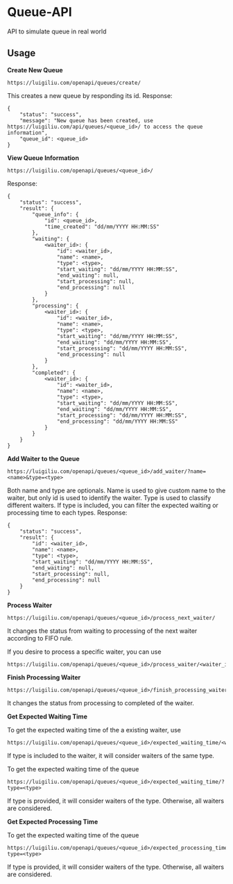 # Queue-API
API to simulate queue in real world

Usage
-------
**Create New Queue**

```
https://luigiliu.com/openapi/queues/create/
```
This creates a new queue by responding its id. Response:
```
{
    "status": "success",
    "message": "New queue has been created, use https://luigiliu.com/api/queues/<queue_id>/ to access the queue information",
    "queue_id": <queue_id>
}
```

**View Queue Information**

```
https://luigiliu.com/openapi/queues/<queue_id>/
```
Response:
```
{
    "status": "success",
    "result": {
        "queue_info": {
            "id": <queue_id>,
            "time_created": "dd/mm/YYYY HH:MM:SS"
        },
        "waiting": {
            <waiter_id>: {
                "id": <waiter_id>,
                "name": <name>,
                "type": <type>,
                "start_waiting": "dd/mm/YYYY HH:MM:SS",
                "end_waiting": null,
                "start_processing": null,
                "end_processing": null
            }
        },
        "processing": {
            <waiter_id>: {
                "id": <waiter_id>,
                "name": <name>,
                "type": <type>,
                "start_waiting": "dd/mm/YYYY HH:MM:SS",
                "end_waiting": "dd/mm/YYYY HH:MM:SS",
                "start_processing": "dd/mm/YYYY HH:MM:SS",
                "end_processing": null
            }
        },
        "completed": {
            <waiter_id>: {
                "id": <waiter_id>,
                "name": <name>,
                "type": <type>,
                "start_waiting": "dd/mm/YYYY HH:MM:SS",
                "end_waiting": "dd/mm/YYYY HH:MM:SS",
                "start_processing": "dd/mm/YYYY HH:MM:SS",
                "end_processing": "dd/mm/YYYY HH:MM:SS"
            }
        }
    }
}
```

**Add Waiter to the Queue**

```
https://luigiliu.com/openapi/queues/<queue_id>/add_waiter/?name=<name>&type=<type>
```
Both name and type are optionals. Name is used to give custom name to the waiter, but only id is used to identify the waiter. Type is used to classify different waiters. If type is included, you can filter the expected waiting or processing time to each types.
Response:
```
{
    "status": "success",
    "result": {
        "id": <waiter_id>,
        "name": <name>,
        "type": <type>,
        "start_waiting": "dd/mm/YYYY HH:MM:SS",
        "end_waiting": null,
        "start_processing": null,
        "end_processing": null
    }
}
```

**Process Waiter**

```
https://luigiliu.com/openapi/queues/<queue_id>/process_next_waiter/
```
It changes the status from waiting to processing of the next waiter according to FIFO rule.

If you desire to process a specific waiter, you can use
```
https://luigiliu.com/openapi/queues/<queue_id>/process_waiter/<waiter_id>/
```

**Finish Processing Waiter**

```
https://luigiliu.com/openapi/queues/<queue_id>/finish_processing_waiter/<waiter_id>/
```
It changes the status from processing to completed of the waiter.

**Get Expected Waiting Time**

To get the expected waiting time of the a existing waiter, use
```
https://luigiliu.com/openapi/queues/<queue_id>/expected_waiting_time/<waiter_id>/
```
If type is included to the waiter, it will consider waiters of the same type.

To get the expected waiting time of the queue
```
https://luigiliu.com/openapi/queues/<queue_id>/expected_waiting_time/?type=<type>
```
If type is provided, it will consider waiters of the type. Otherwise, all waiters are considered.

**Get Expected Processing Time**

To get the expected waiting time of the queue
```
https://luigiliu.com/openapi/queues/<queue_id>/expected_processing_time/?type=<type>
```
If type is provided, it will consider waiters of the type. Otherwise, all waiters are considered.
